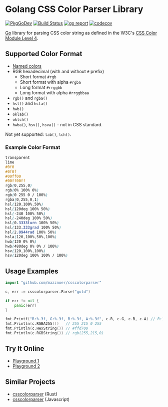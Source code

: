 # Golang CSS Color Parser Library

[![PkgGoDev](https://pkg.go.dev/badge/github.com/mazznoer/csscolorparser)](https://pkg.go.dev/github.com/mazznoer/csscolorparser)
[![Build Status](https://github.com/mazznoer/csscolorparser/workflows/Go/badge.svg)](https://github.com/mazznoer/csscolorparser/actions)
[![go report](https://goreportcard.com/badge/github.com/mazznoer/csscolorparser)](https://goreportcard.com/report/github.com/mazznoer/csscolorparser)
[![codecov](https://codecov.io/gh/mazznoer/csscolorparser/branch/master/graph/badge.svg)](https://codecov.io/gh/mazznoer/csscolorparser)

[Go](https://www.golang.org/) library for parsing CSS color string as defined in the W3C's [CSS Color Module Level 4](https://www.w3.org/TR/css-color-4/).

## Supported Color Format

* [Named colors](https://www.w3.org/TR/css-color-4/#named-colors)
* RGB hexadecimal (with and without `#` prefix)
  * Short format `#rgb`
  * Short format with alpha `#rgba`
  * Long format `#rrggbb`
  * Long format with alpha `#rrggbbaa`
* `rgb()` and `rgba()`
* `hsl()` and `hsla()`
* `hwb()`
* `oklab()`
* `oklch()`
* `hwba()`, `hsv()`, `hsva()` - not in CSS standard.

Not yet supported: `lab()`, `lch()`.

### Example Color Format

```css
transparent
lime
#0f0
#0f0f
#00ff00
#00ff00ff
rgb(0,255,0)
rgb(0% 100% 0%)
rgb(0 255 0 / 100%)
rgba(0,255,0,1)
hsl(120,100%,50%)
hsl(120deg 100% 50%)
hsl(-240 100% 50%)
hsl(-240deg 100% 50%)
hsl(0.3333turn 100% 50%)
hsl(133.333grad 100% 50%)
hsl(2.0944rad 100% 50%)
hsla(120,100%,50%,100%)
hwb(120 0% 0%)
hwb(480deg 0% 0% / 100%)
hsv(120,100%,100%)
hsv(120deg 100% 100% / 100%)
```

## Usage Examples

```go
import "github.com/mazznoer/csscolorparser"

c, err := csscolorparser.Parse("gold")

if err != nil {
    panic(err)
}

fmt.Printf("R:%.3f, G:%.3f, B:%.3f, A:%.3f", c.R, c.G, c.B, c.A) // R:1.000, G:0.843, B:0.000, A:1.000
fmt.Println(c.RGBA255())   // 255 215 0 255
fmt.Println(c.HexString()) // #ffd700
fmt.Println(c.RGBString()) // rgb(255,215,0)
```

## Try It Online

* [Playground 1](https://play.golang.org/p/8KMIc1TLQB0)
* [Playground 2](https://play.golang.org/p/7kb62KSARwa)

## Similar Projects

* [csscolorparser](https://github.com/mazznoer/csscolorparser-rs) (Rust)
* [csscolorparser](https://github.com/deanm/css-color-parser-js) (Javascript)
